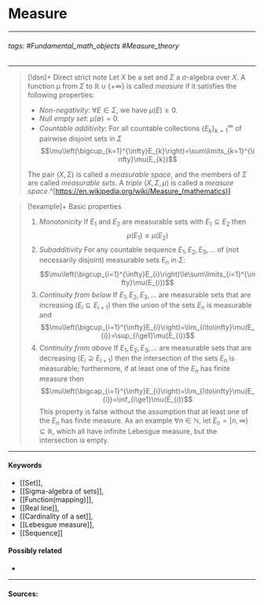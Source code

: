 # Measure
***
###### tags: #Fundamental_math_objects #Measure_theory 
***
>[!dsn]+ Direct strict note
>Let $X$ be a set and $\Sigma$ a $\sigma$-algebra over $X$. A function $\mu$ from $\Sigma$ to $\mathbb{R}\cup\{+\infty\}$ is called *measure* if it satisfies the following properties:
>- *Non-negativity*: $\forall E\in\Sigma$, we have $\mu(E)\ge0$.
>- *Null empty set*: $\mu(\emptyset)=0$.
>- *Countable additivity*: For all countable collections $\{E_{k}\}_{k=1}^{\infty}$ of pairwise disjoint sets in $\Sigma$
>  $$\mu\left(\bigcup_{k=1}^{\infty}E_{k}\right)=\sum\limits_{k=1}^{\infty}\mu(E_{k})$$
>
>The pair $(X,\Sigma)$ is called a *measurable space*, and the members of $\Sigma$ are called *measurable sets*. A *triple* $(X,\Sigma,\mu)$ is called a *measure space*.^[https://en.wikipedia.org/wiki/Measure_(mathematics)]

>[!example]+ Basic properties
>1. *Monotonicity*
>   If $E_{1}$ and $E_{2}$ are measurable sets with $E_{1}\subseteq E_{2}$ then
>   $$\mu(E_{1})\le\mu(E_{2})$$
>2. *Subadditivity*
>   For any countable sequence $E_{1},E_{2},E_{3},\dots$ of (not necessarily disjoint) measurable sets $E_{n}$ in $\Sigma$:
>   $$\mu\left(\bigcup_{i=1}^{\infty}E_{i}\right)\le\sum\limits_{i=1}^{\infty}\mu(E_{i})$$
>3. *Continuity from below*
>   If $E_{1},E_{2},E_{3},\dots$ are measurable sets that are increasing ($E_{i}\subseteq E_{i+1}$) then the union of the sets $E_{n}$ is measurable and
>   $$\mu\left(\bigcup_{i=1}^{\infty}E_{i}\right)=\lim_{i\to\infty}\mu(E_{i})=\sup_{i\ge1}\mu(E_{i})$$
>4. *Continuity from above*
>   If $E_{1},E_{2},E_{3},\dots$ are measurable sets that are decreasing ($E_{i}\supseteq E_{i+1}$) then the intersection of the sets $E_{n}$ is measurable; furthermore, if at least one of the $E_{n}$ has finite measure then
>   $$\mu\left(\bigcap_{i=1}^{\infty}E_{i}\right)=\lim_{i\to\infty}\mu(E_{i})=\inf_{i\ge1}\mu(E_{i})$$
>   This property is false without the assumption that at least one of the $E_{n}$ has finite measure. As an example $\forall n\in\mathbb{N}$, let $E_{n}=[n,\infty)\subseteq\mathbb{R}$, which all have infinite Lebesgue measure, but the intersection is empty.
***
#### Keywords
- [[Set]],
- [[Sigma-algebra of sets]],
- [[Function(mapping)]],
- [[Real line]],
- [[Cardinality of a set]],
- [[Lebesgue measure]],
- [[Sequence]]
#### Possibly related
- 
***
#### Sources: